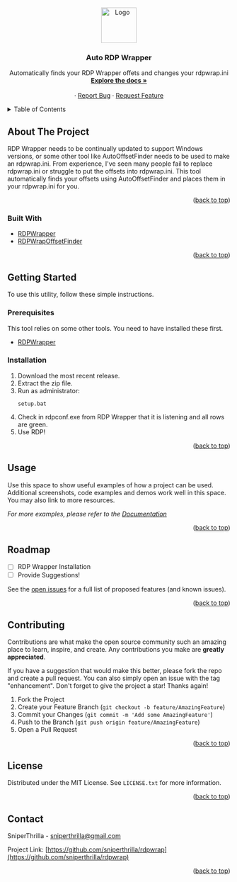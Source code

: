 <a name="readme-top"></a>

<br />
<div align="center">
  <a href="https://github.com/sniperthrilla/rdpwrap">
    <img src="images/logo.png" alt="Logo" width="80" height="80">
  </a>

<h3 align="center">Auto RDP Wrapper</h3>

  <p align="center">
    Automatically finds your RDP Wrapper offets and changes your rdpwrap.ini
    <br />
    <a href="https://github.com/sniperthrilla/rdpwrap"><strong>Explore the docs »</strong></a>
    <br />
    <br />
    ·
    <a href="https://github.com/sniperthrilla/rdpwrap/issues/new?labels=bug&template=bug-report---.md">Report Bug</a>
    ·
    <a href="https://github.com/sniperthrilla/rdpwrap/issues/new?labels=enhancement&template=feature-request---.md">Request Feature</a>
  </p>
</div>

<!-- TABLE OF CONTENTS -->
<details>
  <summary>Table of Contents</summary>
  <ol>
    <li>
      <a href="#about-the-project">About The Project</a>
      <ul>
        <li><a href="#built-with">Built With</a></li>
      </ul>
    </li>
    <li>
      <a href="#getting-started">Getting Started</a>
      <ul>
        <li><a href="#prerequisites">Prerequisites</a></li>
        <li><a href="#installation">Installation</a></li>
      </ul>
    </li>
    <li><a href="#roadmap">Roadmap</a></li>
    <li><a href="#contributing">Contributing</a></li>
    <li><a href="#license">License</a></li>
    <li><a href="#contact">Contact</a></li>
  </ol>
</details>


<!-- ABOUT THE PROJECT -->
## About The Project

RDP Wrapper needs to be continually updated to support Windows versions, or some other tool like AutoOffsetFinder needs to be used to make an rdpwrap.ini. From experience, I've seen many people fail to replace rdpwrap.ini or struggle to put the offsets into rdpwrap.ini. This tool automatically finds your offsets using AutoOffsetFinder and places them in your rdpwrap.ini for you.

<p align="right">(<a href="#readme-top">back to top</a>)</p>

### Built With

* [RDPWrapper]
* [RDPWrapOffsetFinder]

<p align="right">(<a href="#readme-top">back to top</a>)</p>



<!-- GETTING STARTED -->
## Getting Started

To use this utility, follow these simple instructions.

### Prerequisites

This tool relies on some other tools. You need to have installed these first.
* [RDPWrapper]

### Installation

1. Download the most recent release.
2. Extract the zip file.
3. Run as administrator:
    ```
    setup.bat
    ```
4. Check in rdpconf.exe from RDP Wrapper that it is listening and all rows are green.
5. Use RDP!

<p align="right">(<a href="#readme-top">back to top</a>)</p>

<!-- USAGE EXAMPLES -->
## Usage

Use this space to show useful examples of how a project can be used. Additional screenshots, code examples and demos work well in this space. You may also link to more resources.

_For more examples, please refer to the [Documentation](https://example.com)_

<p align="right">(<a href="#readme-top">back to top</a>)</p>



<!-- ROADMAP -->
## Roadmap

- [ ] RDP Wrapper Installation
- [ ] Provide Suggestions!

See the [open issues](https://github.com/sniperthrilla/rdpwrap/issues) for a full list of proposed features (and known issues).

<p align="right">(<a href="#readme-top">back to top</a>)</p>



<!-- CONTRIBUTING -->
## Contributing

Contributions are what make the open source community such an amazing place to learn, inspire, and create. Any contributions you make are **greatly appreciated**.

If you have a suggestion that would make this better, please fork the repo and create a pull request. You can also simply open an issue with the tag "enhancement".
Don't forget to give the project a star! Thanks again!

1. Fork the Project
2. Create your Feature Branch (`git checkout -b feature/AmazingFeature`)
3. Commit your Changes (`git commit -m 'Add some AmazingFeature'`)
4. Push to the Branch (`git push origin feature/AmazingFeature`)
5. Open a Pull Request

<p align="right">(<a href="#readme-top">back to top</a>)</p>



<!-- LICENSE -->
## License

Distributed under the MIT License. See `LICENSE.txt` for more information.

<p align="right">(<a href="#readme-top">back to top</a>)</p>



<!-- CONTACT -->
## Contact

SniperThrilla - sniperthrilla@gmail.com

Project Link: [https://github.com/sniperthrilla/rdpwrap](https://github.com/sniperthrilla/rdpwrap)

<p align="right">(<a href="#readme-top">back to top</a>)</p>


<!-- MARKDOWN LINKS & IMAGES -->
<!-- https://www.markdownguide.org/basic-syntax/#reference-style-links -->
[contributors-shield]: https://img.shields.io/github/contributors/sniperthrilla/rdpwrap.svg?style=for-the-badge
[contributors-url]: https://github.com/sniperthrilla/rdpwrap/graphs/contributors
[forks-shield]: https://img.shields.io/github/forks/sniperthrilla/rdpwrap.svg?style=for-the-badge
[forks-url]: https://github.com/sniperthrilla/rdpwrap/network/members
[stars-shield]: https://img.shields.io/github/stars/sniperthrilla/rdpwrap.svg?style=for-the-badge
[stars-url]: https://github.com/sniperthrilla/rdpwrap/stargazers
[issues-shield]: https://img.shields.io/github/issues/sniperthrilla/rdpwrap.svg?style=for-the-badge
[issues-url]: https://github.com/sniperthrilla/rdpwrap/issues
[license-shield]: https://img.shields.io/github/license/sniperthrilla/rdpwrap.svg?style=for-the-badge
[license-url]: https://github.com/sniperthrilla/rdpwrap/blob/master/LICENSE.txt
[linkedin-shield]: https://img.shields.io/badge/-LinkedIn-black.svg?style=for-the-badge&logo=linkedin&colorB=555
[linkedin-url]: https://linkedin.com/in/linkedin_username
[product-screenshot]: images/screenshot.png
[RDPWrapper]: https://github.com/stascorp/rdpwrap
[RDP-icon]: https://avatars.githubusercontent.com/u/17680759?s=48&v=4
[RDPWrapOffsetFinder]: (https://github.com/llccd/RDPWrapOffsetFinder)